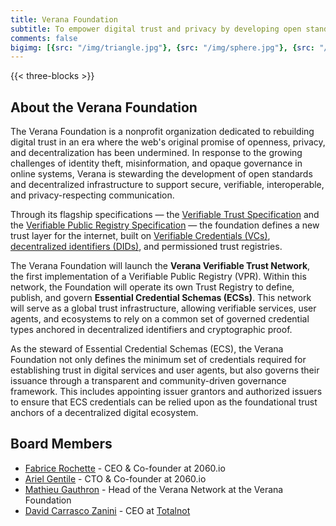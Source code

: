 ```yaml
---
title: Verana Foundation
subtitle: To empower digital trust and privacy by developing open standards, decentralized infrastructure, and transparent governance frameworks that enable secure, verifiable, and user-controlled interactions across the digital world
comments: false
bigimg: [{src: "/img/triangle.jpg"}, {src: "/img/sphere.jpg"}, {src: "/img/hexagon.jpg"}]
---
```


{{< three-blocks >}}

## About the Verana Foundation

The Verana Foundation is a nonprofit organization dedicated to rebuilding digital trust in an era where the web's original promise of openness, privacy, and decentralization has been undermined. In response to the growing challenges of identity theft, misinformation, and opaque governance in online systems, Verana is stewarding the development of open standards and decentralized infrastructure to support secure, verifiable, interoperable, and privacy-respecting communication.

Through its flagship specifications — the [Verifiable Trust Specification](https://verana-labs.github.io/verifiable-trust-spec/) and the [Verifiable Public Registry Specification](https://verana-labs.github.io/verifiable-trust-vpr-spec/) — the foundation defines a new trust layer for the internet, built on [Verifiable Credentials (VCs)](https://en.wikipedia.org/wiki/Verifiable_credentials), [decentralized identifiers (DIDs)](https://www.w3.org/TR/did-1.0/), and permissioned trust registries.

The Verana Foundation will launch the **Verana Verifiable Trust Network**, the first implementation of a Verifiable Public Registry (VPR). Within this network, the Foundation will operate its own Trust Registry to define, publish, and govern **Essential Credential Schemas (ECSs)**. This network will serve as a global trust infrastructure, allowing verifiable services, user agents, and ecosystems to rely on a common set of governed credential types anchored in decentralized identifiers and cryptographic proof.

As the steward of Essential Credential Schemas (ECS), the Verana Foundation not only defines the minimum set of credentials required for establishing trust in digital services and user agents, but also governs their issuance through a transparent and community-driven governance framework. This includes appointing issuer grantors and authorized issuers to ensure that ECS credentials can be relied upon as the foundational trust anchors of a decentralized digital ecosystem.

## Board Members

- [Fabrice Rochette](https://www.linkedin.com/in/fabricerochette/) - CEO & Co-founder at 2060.io
- [Ariel Gentile](https://www.linkedin.com/in/aogentile/) - CTO & Co-founder at 2060.io
- [Mathieu Gauthron](https://www.linkedin.com/in/mathieugauthron/) - Head of the Verana Network at the Verana Foundation
- [David Carrasco Zanini](https://www.linkedin.com/in/david-carrasco-zanini-p-7719389b/) - CEO at [Totalnot](https://www.totalnot.mx/)
